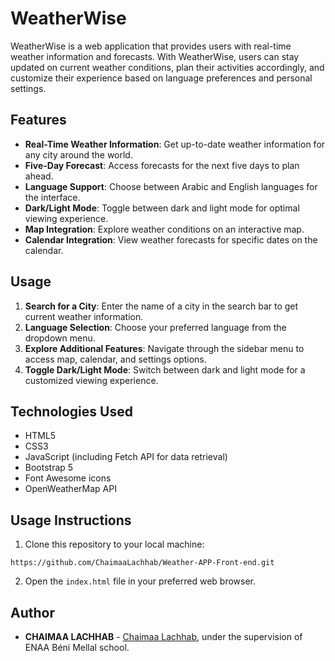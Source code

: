 # WeatherWise

WeatherWise is a web application that provides users with real-time weather information and forecasts. With WeatherWise, users can stay updated on current weather conditions, plan their activities accordingly, and customize their experience based on language preferences and personal settings.

## Features

- **Real-Time Weather Information**: Get up-to-date weather information for any city around the world.
- **Five-Day Forecast**: Access forecasts for the next five days to plan ahead.
- **Language Support**: Choose between Arabic and English languages for the interface.
- **Dark/Light Mode**: Toggle between dark and light mode for optimal viewing experience.
- **Map Integration**: Explore weather conditions on an interactive map.
- **Calendar Integration**: View weather forecasts for specific dates on the calendar.

## Usage

1. **Search for a City**: Enter the name of a city in the search bar to get current weather information.
2. **Language Selection**: Choose your preferred language from the dropdown menu.
3. **Explore Additional Features**: Navigate through the sidebar menu to access map, calendar, and settings options.
4. **Toggle Dark/Light Mode**: Switch between dark and light mode for a customized viewing experience.

## Technologies Used

- HTML5
- CSS3
- JavaScript (including Fetch API for data retrieval)
- Bootstrap 5
- Font Awesome icons
- OpenWeatherMap API

## Usage Instructions

1. Clone this repository to your local machine:

`https://github.com/ChaimaaLachhab/Weather-APP-Front-end.git`

2. Open the `index.html` file in your preferred web browser.

## Author

- **CHAIMAA LACHHAB** - [Chaimaa Lachhab](https://github.com/ChaimaaLachhab), under the supervision of ENAA Béni Mellal school.
